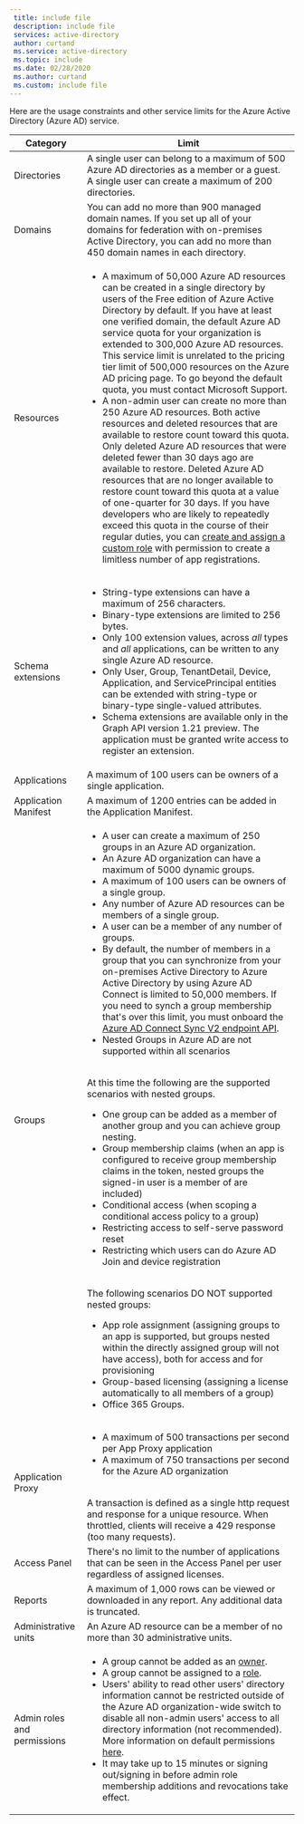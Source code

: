 ```yaml
---
 title: include file
 description: include file
 services: active-directory
 author: curtand
 ms.service: active-directory
 ms.topic: include
 ms.date: 02/28/2020
 ms.author: curtand
 ms.custom: include file
---
```

Here are the usage constraints and other service limits for the Azure Active Directory (Azure AD) service.

| Category | Limit |
| --- | --- |
| Directories | A single user can belong to a maximum of 500 Azure AD directories as a member or a guest.<br/>A single user can create a maximum of 200 directories. |
| Domains | You can add no more than 900 managed domain names. If you set up all of your domains for federation with on-premises Active Directory, you can add no more than 450 domain names in each directory. |
|Resources |<ul><li>A maximum of 50,000 Azure AD resources can be created in a single directory by users of the Free edition of Azure Active Directory by default. If you have at least one verified domain, the default Azure AD service quota for your organization is extended to 300,000 Azure AD resources. This service limit is unrelated to the pricing tier limit of 500,000 resources on the Azure AD pricing page. To go beyond the default quota, you must contact Microsoft Support.</li><li>A non-admin user can create no more than 250 Azure AD resources. Both active resources and deleted resources that are available to restore count toward this quota. Only deleted Azure AD resources that were deleted fewer than 30 days ago are available to restore. Deleted Azure AD resources that are no longer available to restore count toward this quota at a value of one-quarter for 30 days. If you have developers who are likely to repeatedly exceed this quota in the course of their regular duties, you can [create and assign a custom role](../articles/active-directory/users-groups-roles/roles-quickstart-app-registration-limits.md) with permission to create a limitless number of app registrations.</li></ul> |
| Schema extensions |<ul><li>String-type extensions can have a maximum of 256 characters. </li><li>Binary-type extensions are limited to 256 bytes.</li><li>Only 100 extension values, across *all* types and *all* applications, can be written to any single Azure AD resource.</li><li>Only User, Group, TenantDetail, Device, Application, and ServicePrincipal entities can be extended with string-type or binary-type single-valued attributes.</li><li>Schema extensions are available only in the Graph API version 1.21 preview. The application must be granted write access to register an extension.</li></ul> |
| Applications |A maximum of 100 users can be owners of a single application. |
|Application Manifest |A maximum of 1200 entries can be added in the Application Manifest. |
| Groups |<ul><li>A user can create a maximum of 250 groups in an Azure AD organization.</li><li>An Azure AD organization can have a maximum of 5000 dynamic groups.<li>A maximum of 100 users can be owners of a single group.</li><li>Any number of Azure AD resources can be members of a single group.</li><li>A user can be a member of any number of groups.</li><li>By default, the number of members in a group that you can synchronize from your on-premises Active Directory to Azure Active Directory by using Azure AD Connect is limited to 50,000 members. If you need to synch a group membership that's over this limit, you must onboard the [Azure AD Connect Sync V2 endpoint API](../articles/active-directory/hybrid/how-to-connect-sync-endpoint-api-v2.md).</li><li>Nested Groups in Azure AD are not supported within all scenarios</li></ul><br/> At this time the following are the supported scenarios with nested groups.<ul><li> One group can be added as a member of another group and you can achieve group nesting.</li><li> Group membership claims (when an app is configured to receive group membership claims in the token, nested groups the signed-in user is a member of are included)</li><li>Conditional access (when scoping a conditional access policy to a group)</li><li>Restricting access to self-serve password reset</li><li>Restricting which users can do Azure AD Join and device registration</li></ul><br/>The following scenarios DO NOT supported nested groups:<ul><li> App role assignment (assigning groups to an app is supported, but groups nested within the directly assigned group will not have access), both for access and for provisioning</li><li>Group-based licensing (assigning a license automatically to all members of a group)</li><li>Office 365 Groups.</li></ul> |
| Application Proxy | <ul><li>A maximum of 500 transactions per second per App Proxy application</li><li>A maximum of 750 transactions per second for the Azure AD organization</li></ul><br/>A transaction is defined as a single http request and response for a unique resource. When throttled, clients will receive a 429 response (too many requests). |
| Access Panel |There's no limit to the number of applications that can be seen in the Access Panel per user regardless of assigned licenses.  |
| Reports | A maximum of 1,000 rows can be viewed or downloaded in any report. Any additional data is truncated. |
| Administrative units | An Azure AD resource can be a member of no more than 30 administrative units. |
| Admin roles and permissions | <ul><li>A group cannot be added as an [owner](https://docs.microsoft.com/azure/active-directory/fundamentals/users-default-permissions?context=azure/active-directory/users-groups-roles/context/ugr-context#object-ownership).</li><li>A group cannot be assigned to a [role](https://docs.microsoft.com/azure/active-directory/users-groups-roles/directory-assign-admin-roles).</li><li>Users' ability to read other users' directory information cannot be restricted outside of the Azure AD organization-wide switch to disable all non-admin users' access to all directory information (not recommended). More information on default permissions [here](https://docs.microsoft.com/azure/active-directory/fundamentals/users-default-permissions?context=azure/active-directory/users-groups-roles/context/ugr-context#to-restrict-the-default-permissions-for-member-users).</li><li>It may take up to 15 minutes or signing out/signing in before admin role membership additions and revocations take effect.</li></ul> |
